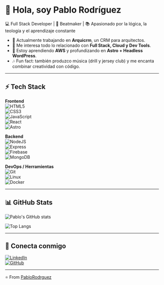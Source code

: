 # 👋 Hola, soy Pablo Rodríguez

💻 Full Stack Developer | 🎵 Beatmaker | 📚 Apasionado por la lógica, la teología y el aprendizaje constante  

- 🚀 Actualmente trabajando en **Arquicrm**, un CRM para arquitectos.  
- 🔧 Me interesa todo lo relacionado con **Full Stack, Cloud y Dev Tools**.  
- 📖 Estoy aprendiendo **AWS** y profundizando en **Astro + Headless WordPress**.  
- 🎶 Fun fact: también produzco música (drill y jersey club) y me encanta combinar creatividad con código.  

---

## ⚡ Tech Stack

**Frontend**  
![HTML5](https://img.shields.io/badge/HTML5-E34F26?style=for-the-badge&logo=html5&logoColor=white)  
![CSS3](https://img.shields.io/badge/CSS3-1572B6?style=for-the-badge&logo=css&logoColor=white)  
![JavaScript](https://img.shields.io/badge/JavaScript-323330?style=for-the-badge&logo=javascript&logoColor=F7DF1E)  
![React](https://img.shields.io/badge/React-20232A?style=for-the-badge&logo=react&logoColor=61DAFB)  
![Astro](https://img.shields.io/badge/Astro-FF5D01?style=for-the-badge&logo=astro&logoColor=white)  

**Backend**  
![NodeJS](https://img.shields.io/badge/Node.js-43853D?style=for-the-badge&logo=node.js&logoColor=white)  
![Express](https://img.shields.io/badge/Express.js-404D59?style=for-the-badge)  
![Firebase](https://img.shields.io/badge/Firebase-ffca28?style=for-the-badge&logo=firebase&logoColor=black)  
![MongoDB](https://img.shields.io/badge/MongoDB-4EA94B?style=for-the-badge&logo=mongodb&logoColor=white)  

**DevOps / Herramientas**  
![Git](https://img.shields.io/badge/Git-F05032?style=for-the-badge&logo=git&logoColor=white)  
![Linux](https://img.shields.io/badge/Linux-FCC624?style=for-the-badge&logo=linux&logoColor=black)  
![Docker](https://img.shields.io/badge/Docker-2496ED?style=for-the-badge&logo=docker&logoColor=white)  

---

## 📊 GitHub Stats
![Pablo's GitHub stats](https://github-readme-stats.vercel.app/api?username=PabloRodrguez&show_icons=true&theme=tokyonight)

![Top Langs](https://github-readme-stats.vercel.app/api/top-langs/?username=PabloRodrguez&layout=compact&theme=tokyonight)

---

## 🔗 Conecta conmigo
[![LinkedIn](https://img.shields.io/badge/LinkedIn-0e76a8?style=for-the-badge&logo=linkedin&logoColor=white)](https://www.linkedin.com/jaycitom)  
[![GitHub](https://img.shields.io/badge/GitHub-100000?style=for-the-badge&logo=github&logoColor=white)](https://github.com/PabloRodrguez)  

---
⭐️ From [PabloRodrguez](https://github.com/PabloRodrguez)
